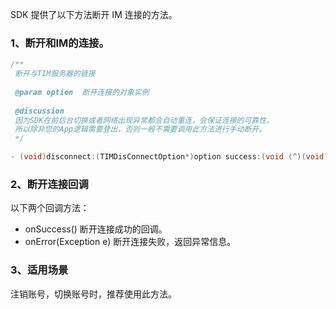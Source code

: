 SDK 提供了以下方法断开 IM 连接的方法。
### 1、断开和IM的连接。
```objectivec
/**
 断开与TIM服务器的链接
 
 @param option  断开连接的对象实例
 
 @discussion
 因为SDK在前后台切换或者网络出现异常都会自动重连，会保证连接的可靠性。
 所以除非您的App逻辑需要登出，否则一般不需要调用此方法进行手动断开。
 */

- (void)disconnect:(TIMDisConnectOption*)option success:(void (^)(void))successBlock error:(void (^)(TIMConnectErrorCode errCode,NSString *errorDes))errorBlock;
```
### 2、断开连接回调
以下两个回调方法：

- onSuccess()
断开连接成功的回调。
- onError(Exception e)
断开连接失败，返回异常信息。
### 3、适用场景
注销账号，切换账号时，推荐使用此方法。
